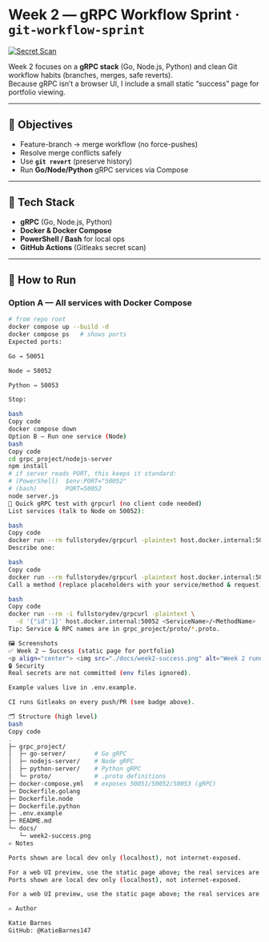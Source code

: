 # Week 2 — gRPC Workflow Sprint · `git-workflow-sprint`
[![Secret Scan](https://github.com/KatieBarnes147/git-workflow-sprint/actions/workflows/secret-scan.yml/badge.svg)](https://github.com/KatieBarnes147/git-workflow-sprint/actions/workflows/secret-scan.yml)

Week 2 focuses on a **gRPC stack** (Go, Node.js, Python) and clean Git workflow habits (branches, merges, safe reverts).  
Because gRPC isn’t a browser UI, I include a small static “success” page for portfolio viewing.

---

## 🎯 Objectives
- Feature-branch → merge workflow (no force-pushes)
- Resolve merge conflicts safely
- Use **`git revert`** (preserve history)
- Run **Go/Node/Python** gRPC services via Compose

---

## 🔧 Tech Stack
- **gRPC** (Go, Node.js, Python)
- **Docker & Docker Compose**
- **PowerShell / Bash** for local ops
- **GitHub Actions** (Gitleaks secret scan)

---

## 🚀 How to Run

### Option A — All services with Docker Compose
```bash
# from repo root
docker compose up --build -d
docker compose ps   # shows ports
Expected ports:

Go → 50051

Node → 50052

Python → 50053

Stop:

bash
Copy code
docker compose down
Option B — Run one service (Node)
bash
Copy code
cd grpc_project/nodejs-server
npm install
# if server reads PORT, this keeps it standard:
# (PowerShell)  $env:PORT="50052"
# (bash)        PORT=50052
node server.js
🧪 Quick gRPC test with grpcurl (no client code needed)
List services (talk to Node on 50052):

bash
Copy code
docker run --rm fullstorydev/grpcurl -plaintext host.docker.internal:50052 list
Describe one:

bash
Copy code
docker run --rm fullstorydev/grpcurl -plaintext host.docker.internal:50052 describe <ServiceName>
Call a method (replace placeholders with your service/method & request):

bash
Copy code
docker run --rm -i fullstorydev/grpcurl -plaintext \
  -d '{"id":1}' host.docker.internal:50052 <ServiceName>/<MethodName>
Tip: Service & RPC names are in grpc_project/proto/*.proto.

🖼️ Screenshots
✅ Week 2 — Success (static page for portfolio)
<p align="center"> <img src="./docs/week2-success.png" alt="Week 2 running — static confirmation page" width="760"> </p> <!-- Optional second image if you add it later: ### 🧩 gRPC services (Compose) <p align="center"> <img src="./docs/week2-grpc.png" alt="docker compose ps showing go/node/python on 50051/50052/50053" width="820"> </p> -->
🔒 Security
Real secrets are not committed (env files ignored).

Example values live in .env.example.

CI runs Gitleaks on every push/PR (see badge above).

🗂️ Structure (high level)
bash
Copy code
.
├─ grpc_project/
│  ├─ go-server/        # Go gRPC
│  ├─ nodejs-server/    # Node gRPC
│  ├─ python-server/    # Python gRPC
│  └─ proto/            # .proto definitions
├─ docker-compose.yml   # exposes 50051/50052/50053 (gRPC)
├─ Dockerfile.golang
├─ Dockerfile.node
├─ Dockerfile.python
├─ .env.example
├─ README.md
└─ docs/
   └─ week2-success.png
✍️ Notes

Ports shown are local dev only (localhost), not internet-exposed.

For a web UI preview, use the static page above; the real services are gRPC.
Ports shown are local dev only (localhost), not internet-exposed.

For a web UI preview, use the static page above; the real services are gRPC.

✍️ Author

Katie Barnes
GitHub: @KatieBarnes147
